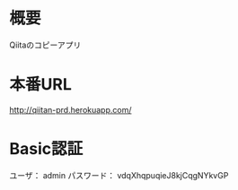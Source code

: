 # 概要
Qiitaのコピーアプリ

# 本番URL
http://qiitan-prd.herokuapp.com/

# Basic認証
ユーザ： admin
パスワード： vdqXhqpuqieJ8kjCqgNYkvGP
